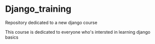 # Django_training
Repository dedicated to a new django course

This course is dedicated to everyone who's intersted in learning django basics
